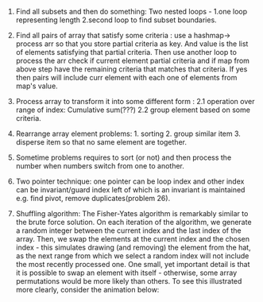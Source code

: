 1. Find all subsets and then do something: Two nested loops - 1.one loop representing length 2.second loop to find subset boundaries.  

2. Find all pairs of array that satisfy some criteria : use a hashmap-> process arr so that you store partial criteria as key. And value is the list of elements satisfying that partial criteria. Then use another loop to process the arr check if current element partial criteria and if map from above step have the remaining criteria that matches that criteria. If yes then pairs will include curr element with each one of elements from map's value. 

3. Process array to transform it into some different form : 
 2.1 operation over range of index: Cumulative sum(???)
 2.2 group element based on some criteria.
 
4. Rearrange array element problems: 1. sorting 2. group similar item 3. disperse item so that no same element are together. 

5. Sometime problems requires to sort (or not) and then process the number when numbers switch from one to another.
6. Two pointer technique: one pointer can be loop index and other index can be invariant/guard index left of which is an invariant is maintained e.g. find pivot, remove duplicates(problem 26).
7. Shuffling algorithm: The Fisher-Yates algorithm is remarkably similar to the brute force solution. On each iteration of the algorithm, we generate a random integer between the current index and the last index of the array. Then, we swap the elements at the current index and the chosen index - this simulates drawing (and removing) the element from the hat, as the next range from which we select a random index will not include the most recently processed one. One small, yet important detail is that it is possible to swap an element with itself - otherwise, some array permutations would be more likely than others. To see this illustrated more clearly, consider the animation below: